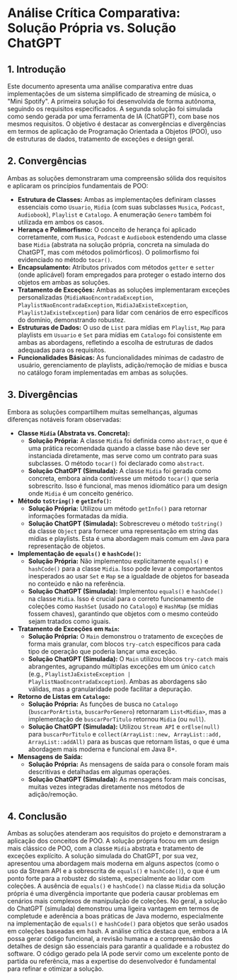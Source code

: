 # Análise Crítica Comparativa: Solução Própria vs. Solução ChatGPT

## 1. Introdução

Este documento apresenta uma análise comparativa entre duas implementações de um sistema simplificado de streaming de música, o "Mini Spotify". A primeira solução foi desenvolvida de forma autônoma, seguindo os requisitos especificados. A segunda solução foi simulada como sendo gerada por uma ferramenta de IA (ChatGPT), com base nos mesmos requisitos. O objetivo é destacar as convergências e divergências em termos de aplicação de Programação Orientada a Objetos (POO), uso de estruturas de dados, tratamento de exceções e design geral.

## 2. Convergências

Ambas as soluções demonstraram uma compreensão sólida dos requisitos e aplicaram os princípios fundamentais de POO:

*   **Estrutura de Classes:** Ambas as implementações definiram classes essenciais como `Usuario`, `Midia` (com suas subclasses `Musica`, `Podcast`, `Audiobook`), `Playlist` e `Catalogo`. A enumeração `Genero` também foi utilizada em ambos os casos.
*   **Herança e Polimorfismo:** O conceito de herança foi aplicado corretamente, com `Musica`, `Podcast` e `Audiobook` estendendo uma classe base `Midia` (abstrata na solução própria, concreta na simulada do ChatGPT, mas com métodos polimórficos). O polimorfismo foi evidenciado no método `tocar()`.
*   **Encapsulamento:** Atributos privados com métodos `getter` e `setter` (onde aplicável) foram empregados para proteger o estado interno dos objetos em ambas as soluções.
*   **Tratamento de Exceções:** Ambas as soluções implementaram exceções personalizadas (`MidiaNaoEncontradaException`, `PlaylistNaoEncontradaException`, `MidiaJaExisteException`, `PlaylistJaExisteException`) para lidar com cenários de erro específicos do domínio, demonstrando robustez.
*   **Estruturas de Dados:** O uso de `List` para mídias em `Playlist`, `Map` para playlists em `Usuario` e `Set` para mídias em `Catalogo` foi consistente em ambas as abordagens, refletindo a escolha de estruturas de dados adequadas para os requisitos.
*   **Funcionalidades Básicas:** As funcionalidades mínimas de cadastro de usuário, gerenciamento de playlists, adição/remoção de mídias e busca no catálogo foram implementadas em ambas as soluções.

## 3. Divergências

Embora as soluções compartilhem muitas semelhanças, algumas diferenças notáveis foram observadas:

*   **Classe `Midia` (Abstrata vs. Concreta):**
    *   **Solução Própria:** A classe `Midia` foi definida como `abstract`, o que é uma prática recomendada quando a classe base não deve ser instanciada diretamente, mas serve como um contrato para suas subclasses. O método `tocar()` foi declarado como `abstract`.
    *   **Solução ChatGPT (Simulada):** A classe `Midia` foi gerada como concreta, embora ainda contivesse um método `tocar()` que seria sobrescrito. Isso é funcional, mas menos idiomático para um design onde `Midia` é um conceito genérico.
*   **Método `toString()` e `getInfo()`:**
    *   **Solução Própria:** Utilizou um método `getInfo()` para retornar informações formatadas da mídia.
    *   **Solução ChatGPT (Simulada):** Sobrescreveu o método `toString()` da classe `Object` para fornecer uma representação em string das mídias e playlists. Esta é uma abordagem mais comum em Java para representação de objetos.
*   **Implementação de `equals()` e `hashCode()`:**
    *   **Solução Própria:** Não implementou explicitamente `equals()` e `hashCode()` para a classe `Midia`. Isso pode levar a comportamentos inesperados ao usar `Set` e `Map` se a igualdade de objetos for baseada no conteúdo e não na referência.
    *   **Solução ChatGPT (Simulada):** Implementou `equals()` e `hashCode()` na classe `Midia`. Isso é crucial para o correto funcionamento de coleções como `HashSet` (usado no `Catalogo`) e `HashMap` (se mídias fossem chaves), garantindo que objetos com o mesmo conteúdo sejam tratados como iguais.
*   **Tratamento de Exceções em `Main`:**
    *   **Solução Própria:** O `Main` demonstrou o tratamento de exceções de forma mais granular, com blocos `try-catch` específicos para cada tipo de operação que poderia lançar uma exceção.
    *   **Solução ChatGPT (Simulada):** O `Main` utilizou blocos `try-catch` mais abrangentes, agrupando múltiplas exceções em um único `catch` (e.g., `PlaylistJaExisteException | PlaylistNaoEncontradaException`). Ambas as abordagens são válidas, mas a granularidade pode facilitar a depuração.
*   **Retorno de Listas em `Catalogo`:**
    *   **Solução Própria:** As funções de busca no `Catalogo` (`buscarPorArtista`, `buscarPorGenero`) retornaram `List<Midia>`, mas a implementação de `buscarPorTitulo` retornou `Midia` (ou `null`).
    *   **Solução ChatGPT (Simulada):** Utilizou `Stream API` e `orElse(null)` para `buscarPorTitulo` e `collect(ArrayList::new, ArrayList::add, ArrayList::addAll)` para as buscas que retornam listas, o que é uma abordagem mais moderna e funcional em Java 8+.
*   **Mensagens de Saída:**
    *   **Solução Própria:** As mensagens de saída para o console foram mais descritivas e detalhadas em algumas operações.
    *   **Solução ChatGPT (Simulada):** As mensagens foram mais concisas, muitas vezes integradas diretamente nos métodos de adição/remoção.

## 4. Conclusão

Ambas as soluções atenderam aos requisitos do projeto e demonstraram a aplicação dos conceitos de POO. A solução própria focou em um design mais clássico de POO, com a classe `Midia` abstrata e tratamento de exceções explícito. A solução simulada do ChatGPT, por sua vez, apresentou uma abordagem mais moderna em alguns aspectos (como o uso da Stream API e a sobrescrita de `equals()` e `hashCode()`), o que é um ponto forte para a robustez do sistema, especialmente ao lidar com coleções. A ausência de `equals()` e `hashCode()` na classe `Midia` da solução própria é uma divergência importante que poderia causar problemas em cenários mais complexos de manipulação de coleções. No geral, a solução do ChatGPT (simulada) demonstrou uma ligeira vantagem em termos de completude e aderência a boas práticas de Java moderno, especialmente na implementação de `equals()` e `hashCode()` para objetos que serão usados em coleções baseadas em hash. A análise crítica destaca que, embora a IA possa gerar código funcional, a revisão humana e a compreensão dos detalhes de design são essenciais para garantir a qualidade e a robustez do software. O código gerado pela IA pode servir como um excelente ponto de partida ou referência, mas a expertise do desenvolvedor é fundamental para refinar e otimizar a solução.

